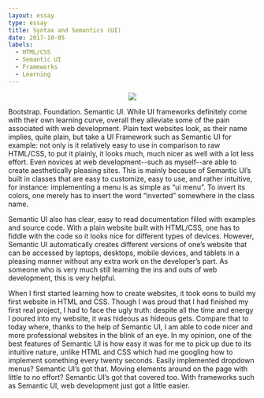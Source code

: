 ```yaml
---
layout: essay
type: essay
title: Syntax and Semantics (UI)
date: 2017-10-05
labels:
  - HTML/CSS
  - Semantic UI
  - Frameworks
  - Learning
---
```


<center><img src="http://meetingsnorthwest.com/wp-content/uploads/2016/03/mind-blown_shortcuts.png"></center>

Bootstrap. Foundation. Semantic UI. While UI frameworks definitely come with their own learning curve, overall they alleviate some of the pain associated with web development. Plain text websites look, as their name implies, quite plain, but take a UI Framework such as Semantic UI for example: not only is it relatively easy to use in comparison to raw HTML/CSS, to put it plainly, it looks much, much nicer as well with a lot less effort. Even novices at web development--such as myself--are able to create aesthetically pleasing sites. This is mainly because of Semantic UI’s built in classes that are easy to customize, easy to use, and rather intuitive, for instance: implementing a menu is as simple as “ui menu”. To invert its colors, one merely has to insert the word “inverted” somewhere in the class name. 

Semantic UI also has clear, easy to read documentation filled with examples and source code. With a plain website built with HTML/CSS, one has to fiddle with the code so it looks nice for different types of devices. However, Semantic UI automatically creates different versions of one’s website that can be accessed by laptops, desktops, mobile devices, and tablets in a pleasing manner without any extra work on the developer’s part. As someone who is very much still learning the ins and outs of web development, this is very helpful.

When I first started learning how to create websites, it took eons to build my first website in HTML and CSS. Though I was proud that I had finished my first real project, I had to face the ugly truth: despite all the time and energy I poured into my website, it was hideous as hideous gets. Compare that to today where, thanks to the help of Semantic UI, I am able to code nicer and more professional websites in the blink of an eye. In my opinion, one of the best features of Semantic UI is how easy it was for me to pick up due to its intuitive nature, unlike HTML and CSS which had me googling how to implement something every twenty seconds.  Easily implemented dropdown menus? Semantic UI’s got that. Moving elements around on the page with little to no effort? Semantic UI’s got that covered too. With frameworks such as Semantic UI, web development just got a little easier.

